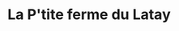 ---
title: "La P'tite ferme du Latay"
url: /la-bazouge-du-desert/la-ptite-ferme-du-latay/
shop: ferme
---